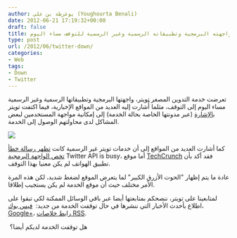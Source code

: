 ```yaml
---
author: يوغرطة بن علي (Youghourta Benali)
date: 2012-06-21 17:19:32+00:00
draft: false
title: تعرض تويتر، واجهته البرمجية وتطبيقاته الرسمية وغير الرسمية للتوقف مساء اليوم
type: post
url: /2012/06/twitter-down/
categories:
- Web
tags:
- Down
- Twitter
---
```


تعرضت خدمة التدوين المصغر تويتر، واجهتها البرمجية وتطبيقاتها الرسمية وغير الرسمية مساء اليوم إلى التوقف، مثلما أُشارت إليه العديد من المواقع الإخبارية، فيما اكتفت تويتر [بالإشارة](http://status.twitter.com/post/25581031732/twitter-site-issue?e7cc6b08) (عبر مدونتها الخاصة بحالة الخدمة) إلى إمكانية مواجهة المستخدمين لبعض المشاكل لدى محاولتهم الوصول إلى الخدمة.




[![](https://www.it-scoop.com/wp-content/uploads/2012/06/twitter-down.jpg)
](https://www.it-scoop.com/wp-content/uploads/2012/06/twitter-down.jpg)




كما أشارت العديد من المواقع إلى أن خدمات تويتر غير الرسمية كانت [تظهر رسالة خطأ تخص الواجهة البرمجية](http://mashable.com/2012/06/21/twitter-down-june-2012/) Twitter API is busy، أما موقع [TechCrunch](http://techcrunch.com/2012/06/21/twitter-is-down-but-where-is-the-fail-whale/) فقد أكد بأن تطبيق الهواتف لم يكن معنيا بهذا التوقف.




عادة ما يتم إظهار "الحوت الأزرق الكبير" لما يتعرض الموقع لضغط شديد، لكن هذه المرة الأمر مختلف حيث أن موقع الخدمة لم يكن يستجيب إطلاقا.




لمتابعينا على تويتر، ننصحكم بمتابعتها أيضا عبر باقي الوسائل الممكنة لكي تبقوا على اطلاع بأحدث الأخبار التي ننشرها في حال توقفت الخدمة من جديد:  [فيس بوك](https://www.facebook.com/ITscoopMagazine)، [Google+](https://plus.google.com/111062057767038678683/posts)، [رابط خلاصات RSS](http://feeds.feedburner.com/it-scoop/Prfa).


 هل توقفت الخدمة لديكم أيضا؟


